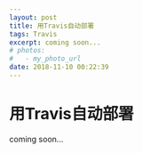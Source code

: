 ```yaml
---
layout: post
title: 用Travis自动部署
tags: Travis
excerpt: coming soon...
# photos:
#   - my_photo_url
date: 2018-11-10 00:22:39
---
```


# 用Travis自动部署

coming soon...